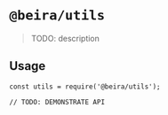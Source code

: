 # `@beira/utils`

> TODO: description

## Usage

```
const utils = require('@beira/utils');

// TODO: DEMONSTRATE API
```
